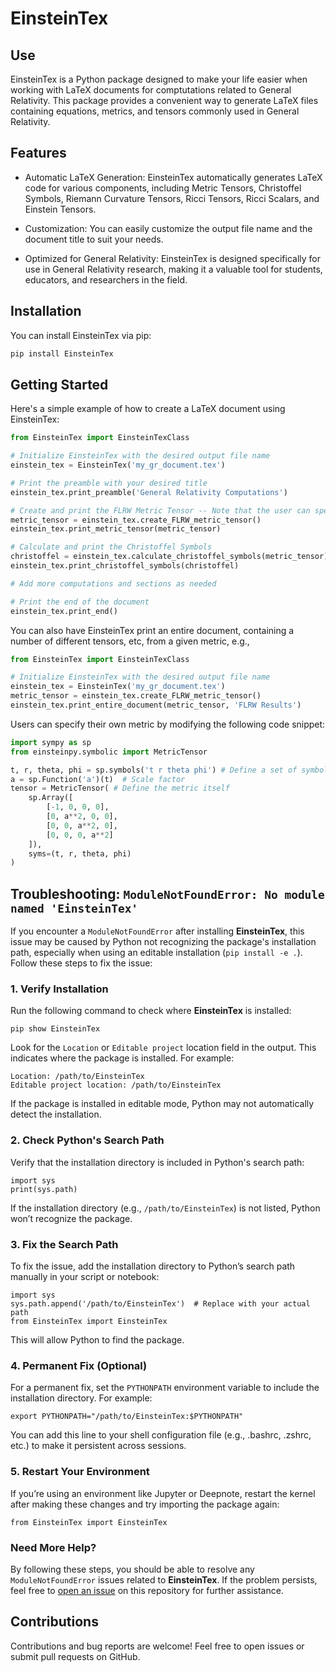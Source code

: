 # EinsteinTex

## Use

EinsteinTex is a Python package designed to make your life easier when working with LaTeX documents for comptutations related to General Relativity. This package provides a convenient way to generate LaTeX files containing equations, metrics, and tensors commonly used in General Relativity.

## Features

* Automatic LaTeX Generation: EinsteinTex automatically generates LaTeX code for various components, including Metric Tensors, Christoffel Symbols, Riemann Curvature Tensors, Ricci Tensors, Ricci Scalars, and Einstein Tensors.

* Customization: You can easily customize the output file name and the document title to suit your needs.

* Optimized for General Relativity: EinsteinTex is designed specifically for use in General Relativity research, making it a valuable tool for students, educators, and researchers in the field.

## Installation

You can install EinsteinTex via pip:

``` bash
pip install EinsteinTex
```

## Getting Started

Here's a simple example of how to create a LaTeX document using EinsteinTex:

```python
from EinsteinTex import EinsteinTexClass

# Initialize EinsteinTex with the desired output file name
einstein_tex = EinsteinTex('my_gr_document.tex')

# Print the preamble with your desired title
einstein_tex.print_preamble('General Relativity Computations')

# Create and print the FLRW Metric Tensor -- Note that the user can specify their own metric instead
metric_tensor = einstein_tex.create_FLRW_metric_tensor()
einstein_tex.print_metric_tensor(metric_tensor)

# Calculate and print the Christoffel Symbols
christoffel = einstein_tex.calculate_christoffel_symbols(metric_tensor)
einstein_tex.print_christoffel_symbols(christoffel)

# Add more computations and sections as needed

# Print the end of the document
einstein_tex.print_end()
```

You can also have EinsteinTex print an entire document, containing a number of different tensors, etc, from a given metric, e.g.,

```python
from EinsteinTex import EinsteinTexClass

# Initialize EinsteinTex with the desired output file name
einstein_tex = EinsteinTex('my_gr_document.tex')
metric_tensor = einstein_tex.create_FLRW_metric_tensor()
einstein_tex.print_entire_document(metric_tensor, 'FLRW Results')
```

Users can specify their own metric by modifying the following code snippet:

```python
import sympy as sp
from einsteinpy.symbolic import MetricTensor

t, r, theta, phi = sp.symbols('t r theta phi') # Define a set of symbols to use for coordinates
a = sp.Function('a')(t)  # Scale factor
tensor = MetricTensor( # Define the metric itself
    sp.Array([
        [-1, 0, 0, 0],
        [0, a**2, 0, 0],
        [0, 0, a**2, 0],
        [0, 0, 0, a**2]
    ]),
    syms=(t, r, theta, phi)
)
```

## Troubleshooting: `ModuleNotFoundError: No module named 'EinsteinTex'`

If you encounter a `ModuleNotFoundError` after installing **EinsteinTex**, this issue may be caused by Python not recognizing the package's installation path, especially when using an editable installation (`pip install -e .`). Follow these steps to fix the issue:

### 1. Verify Installation

Run the following command to check where **EinsteinTex** is installed:

```
pip show EinsteinTex
```

Look for the `Location` or `Editable project` location field in the output. This indicates where the package is installed. For example:

```
Location: /path/to/EinsteinTex
Editable project location: /path/to/EinsteinTex
```

If the package is installed in editable mode, Python may not automatically detect the installation.

### 2. Check Python's Search Path

Verify that the installation directory is included in Python's search path:

```
import sys
print(sys.path)
```

If the installation directory (e.g., `/path/to/EinsteinTex`) is not listed, Python won’t recognize the package.

### 3. Fix the Search Path

To fix the issue, add the installation directory to Python’s search path manually in your script or notebook:

```
import sys
sys.path.append('/path/to/EinsteinTex')  # Replace with your actual path
from EinsteinTex import EinsteinTex
```

This will allow Python to find the package.

### 4. Permanent Fix (Optional)

For a permanent fix, set the `PYTHONPATH` environment variable to include the installation directory. For example:

```
export PYTHONPATH="/path/to/EinsteinTex:$PYTHONPATH"
```

You can add this line to your shell configuration file (e.g., .bashrc, .zshrc, etc.) to make it persistent across sessions.

### 5. Restart Your Environment

If you’re using an environment like Jupyter or Deepnote, restart the kernel after making these changes and try importing the package again:

```
from EinsteinTex import EinsteinTex
```

### Need More Help?

By following these steps, you should be able to resolve any `ModuleNotFoundError` issues related to **EinsteinTex**. If the problem persists, feel free to [open an issue](https://github.com/dlinford2/EinsteinTex/issues) on this repository for further assistance.

## Contributions

Contributions and bug reports are welcome! Feel free to open issues or submit pull requests on GitHub.
